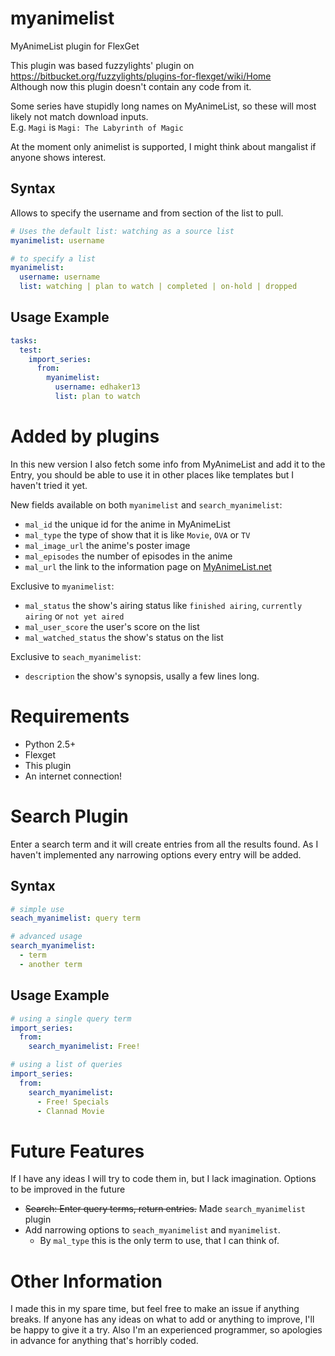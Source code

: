 # myanimelist #

MyAnimeList plugin for FlexGet

This plugin was based fuzzylights' plugin on
https://bitbucket.org/fuzzylights/plugins-for-flexget/wiki/Home
<br />
Although now this plugin doesn't contain any code from it.

Some series have stupidly long names on MyAnimeList, so these will most likely not match download inputs.
<br />
E.g. `Magi` is `Magi: The Labyrinth of Magic`

At the moment only animelist is supported, I might think about mangalist if anyone shows interest.

## Syntax ##

Allows to specify the username and from section of the list to pull.
```YAML
# Uses the default list: watching as a source list
myanimelist: username

# to specify a list
myanimelist:
  username: username
  list: watching | plan to watch | completed | on-hold | dropped
```

## Usage Example ##
```YAML
tasks:
  test:
    import_series:
      from:
        myanimelist:
      	  username: edhaker13
      	  list: plan to watch
```

# Added by plugins #
In this new version I also fetch some info from MyAnimeList and add it to the Entry,
you should be able to use it in other places like templates but I haven't tried it yet.

New fields available on both `myanimelist` and `search_myanimelist`:
  - `mal_id` the unique id for the anime in MyAnimeList
  - `mal_type` the type of show that it is like `Movie`, `OVA` or `TV`
  - `mal_image_url` the anime's poster image
  - `mal_episodes` the number of episodes in the anime
  - `mal_url` the link to the information page on [MyAnimeList.net](http://myanimelist.net)

Exclusive to `myanimelist`:
  - `mal_status` the show's airing status like `finished airing`, `currently airing` or `not yet aired`
  - `mal_user_score` the user's score on the list
  - `mal_watched_status` the show's status on the list

Exclusive to `seach_myanimelist`:
  - `description` the show's synopsis, usally a few lines long.

# Requirements #
- Python 2.5+
- Flexget
- This plugin
- An internet connection!

# Search Plugin #
Enter a search term and it will create entries from all the results found.
As I haven't implemented any narrowing options every entry will be added.

## Syntax ##
```YAML
# simple use
seach_myanimelist: query term

# advanced usage
search_myanimelist:
  - term
  - another term
```

## Usage Example ##
```YAML
# using a single query term
import_series:
  from:
    search_myanimelist: Free!

# using a list of queries
import_series:
  from:
    search_myanimelist:
      - Free! Specials
      - Clannad Movie
```

# Future Features #
If I have any ideas I will try to code them in, but I lack imagination.
Options to be improved in the future
- ~~Search: Enter query terms, return entries.~~ Made `search_myanimelist` plugin
- Add narrowing options to `seach_myanimelist` and `myanimelist`.
  - By `mal_type` this is the only term to use, that I can think of.

# Other Information #
I made this in my spare time, but feel free to make an issue if anything breaks.
If anyone has any ideas on what to add or anything to improve, I'll be happy to give it a try.
Also I'm an experienced programmer, so apologies in advance for anything that's horribly coded.

